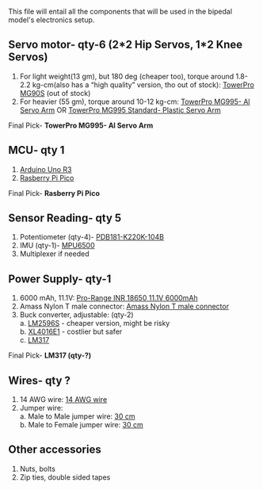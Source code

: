 This file will entail all the components that will be used in the bipedal model's electronics setup.

## Servo motor- qty-6 (2\*2 Hip Servos, 1\*2 Knee Servos)
  1.	For light weight(13 gm), but 180 deg (cheaper too), torque around 1.8-2.2 kg-cm(also has a “high quality” version, tho out of stock): [TowerPro MG90S](https://robu.in/product/towerpro-mg90s-mini-digital-servo-motor-180-rotation-standard-quality/) (out of stock)
  2.	For heavier (55 gm), torque around 10-12 kg-cm: [TowerPro MG995- Al Servo Arm](https://robu.in/product/towerpro-mg995-metal-gear-servo-motor-cnc-aluminum-steering-servo-horn-arm/) OR [TowerPro MG995 Standard- Plastic Servo Arm](https://robu.in/product/towerpro-mg995-metal-gear-servo-motor/)

Final Pick- **TowerPro MG995- Al Servo Arm**

## MCU- qty 1
1.	[Arduino Uno R3](https://robu.in/product/arduino-uno-r3/)
2.	[Rasberry Pi Pico](https://robu.in/product/raspberry-pi-pico/)

Final Pick- **Rasberry Pi Pico**

## Sensor Reading- qty 5
1. Potentiometer (qty-4)- [PDB181-K220K-104B](https://robu.in/product/pdb181-k220k-104b-rotary-potentiometer/)
2. IMU (qty-1)- [MPU6500](https://robu.in/product/mpu6500-gyroscope-accelerometer-digital-motion-processor-dmp-6-axis-motion-sensor-with-i2c-spi-interface/)
3. Multiplexer if needed

## Power Supply- qty-1
1.	6000 mAh, 11.1V: [Pro-Range INR 18650 11.1V 6000mAh](https://robu.in/product/pro-range-inr-18650-11-1v-6000mah-3c-3s2p-li-ion-battery-pack-with-dc-jack-female-and-nylon-t/)
2.	Amass Nylon T male connector: [Amass Nylon T male connector](https://robu.in/product/nylon-t-style-male-connector-with-insulating-cap-1pcs/)
3.	Buck converter, adjustable:  (qty-2)<br>
	a. [LM2596S](https://robu.in/product/lm2596s-with-smd-led-dc-dc-step-down-power-supply) - cheaper version, might be risky  <br>
  	b. [XL4016E1](https://robu.in/product/xl4016e1-200w-step-down-power-supply-module/#tab-description) - costlier but safer <br>
  	c. [LM317](https://robu.in/product/lm317-dc-linear-regulator-dc-dc-4-540v-turn-1-237v-step-down-power-module-adjustable/) <br>

Final Pick- **LM317 (qty-?)**

## Wires- qty ?
1.	14 AWG wire: [14 AWG wire](https://robu.in/product/14awg-solid-core-insulated-wire-silicone-black/)
2.	Jumper wire:  
	a. Male to Male jumper wire: [30 cm](https://robu.in/product/male-to-male-jumper-wires-40-pin-30cm/)  
	b. Male to Female jumper wire: [30 cm](https://robu.in/product/male-to-female-jumper-wires-40-pin-30cm/)

## Other accessories 
1.	Nuts, bolts
2.	Zip ties, double sided tapes
